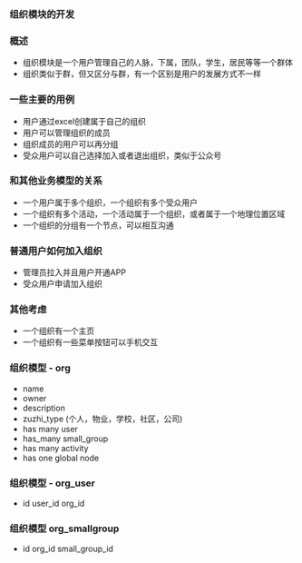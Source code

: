 ### 组织模块的开发

### 概述
 * 组织模块是一个用户管理自己的人脉，下属，团队，学生，居民等等一个群体
 * 组织类似于群，但又区分与群，有一个区别是用户的发展方式不一样
 
 ### 一些主要的用例
 * 用户通过excel创建属于自己的组织
 * 用户可以管理组织的成员
 * 组织成员的用户可以再分组
 * 受众用户可以自己选择加入或者退出组织，类似于公众号
 
 ### 和其他业务模型的关系
 * 一个用户属于多个组织，一个组织有多个受众用户
 * 一个组织有多个活动，一个活动属于一个组织，或者属于一个地理位置区域
 * 一个组织的分组有一个节点，可以相互沟通
 
 
 ### 普通用户如何加入组织
 * 管理员拉入并且用户开通APP
 * 受众用户申请加入组织
 
### 其他考虑
* 一个组织有一个主页
* 一个组织有一些菜单按钮可以手机交互

### 组织模型 - org
* name
* owner
* description
* zuzhi_type (个人，物业，学校，社区，公司)
* has many user
* has_many small_group
* has many activity
* has one global node

### 组织模型 - org_user
* id user_id org_id

### 组织模型 org_smallgroup
* id org_id small_group_id





   
 
